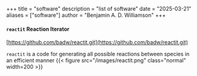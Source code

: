 +++
title = "software"
description = "list of software"
date = "2025-03-21"
aliases = ["software"]
author = "Benjamin A. D. Williamson"
+++

#### `reactit` Reaction Iterator 

[https://github.com/badw/reactit.git](https://github.com/badw/reactit.git)

`reactit` is a code for generating all possible reactions between species in an efficient manner
{{< figure src="/images/reactit.png" class="normal" width=200 >}}

